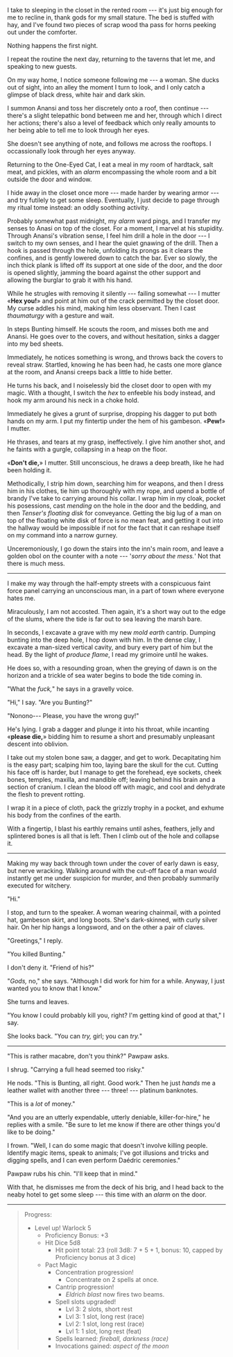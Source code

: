 I take to sleeping in the closet in the rented room --- it's just big enough for
me to recline in, thank gods for my small stature. The bed is stuffed with hay,
and I've found two pieces of scrap wood tha pass for horns peeking out under the
comforter.

Nothing happens the first night.

I repeat the routine the next day, returning to the taverns that let me, and speaking
to new guests.

On my way home, I notice someone following me --- a woman. She ducks out of sight, into
an alley the moment I turn to look, and I only catch a glimpse of black dress, white hair and dark skin.

I summon Anansi and toss her discretely onto a roof, then continue --- there's a slight
telepathic bond between me and her, through which I direct her actions; there's also
a level of feedback which only really amounts to her being able to tell me to look through
her eyes.

She doesn't see anything of note, and follows me across the rooftops. I occassionally look
through her eyes anyway.

Returning to the One-Eyed Cat, I eat a meal in my room of hardtack, salt meat, and pickles,
with an _alarm_ encompassing the whole room and a bit outside the door and window.

I hide away in the closet once more --- made harder by wearing armor --- and try
futilely to get some sleep. Eventually, I just decide to page through my ritual tome instead:
an oddly soothing activity.

Probably somewhat past midnight, my _alarm_ ward pings, and I transfer my senses
to Anasi on top of the closet. For a moment, I marvel at his stupidity. Through
Anansi's vibration sense, I feel him drill a hole in the door --- I switch to
my own senses, and I hear the quiet gnawing of the drill. Then a hook is passed
through the hole, unfolding its prongs as it clears the confines, and is gently
lowered down to catch the bar. Ever so slowly, the inch thick plank is lifted
off its support at one side of the door, and the door is opened slightly, jamming
the board against the other support and allowing the burglar to grab it with
his hand.

While he strugles with removing it silently --- failing somewhat --- I mutter
«__Hex you!__» and point at him out of the crack permitted by the closet door.
My curse addles his mind, making him less observant. Then I cast _thaumaturgy_ with
a gesture and wait.

In steps Bunting himself. He scouts the room, and misses both me and Anansi. He
goes over to the covers, and without hesitation, sinks a dagger into my bed sheets.

Immediately, he notices something is wrong, and throws back the covers to reveal
straw. Startled, knowing he has been had, he casts one more glance at the room, and Anansi
creeps back a little to hide better.

He turns his back, and I noiselessly bid the closet door to open with my magic. With
a thought, I switch the _hex_ to enfeeble his body instead, and hook my arm around his
neck in a choke hold.

Immediately he gives a grunt of surprise, dropping his dagger to put both hands
on my arm. I put my fintertip under the hem of his gambeson. «__Pew!__» I
mutter.

He thrases, and tears at my grasp, ineffectively. I give him another shot, and he faints with
a gurgle, collapsing in a heap on the floor.

«__Don't die,__» I mutter. Still unconscious, he draws a deep breath, like he had been holding it.

Methodically, I strip him down, searching him for weapons, and then I dress
him in his clothes, tie him up thoroughly with my rope, and upend a bottle of
brandy I've take to carrying around his collar. I wrap him in my cloak, pocket
his posessions, cast _mending_ on the hole in the door and the bedding, and then
_Tenser's floating disk_ for conveyance. Getting the big lug of a man on top of
the floating white disk of force is no mean feat, and getting it out into the
hallway would be impossible if not for the fact that it can reshape itself on my
command into a narrow gurney.

Unceremoniously, I go down the stairs into the inn's main room, and leave a golden obol on the counter
with a note --- '_sorry about the mess._' Not that there is much mess.

----

I make my way through the half-empty streets with a conspicuous faint force panel carrying
an unconscious man, in a part of town where everyone hates me.

Miraculously, I am not accosted. Then again, it's a short way out to the edge of the slums,
where the tide is far out to sea leaving the marsh bare. 

In seconds, I excavate a grave with my new _mold earth_ cantrip. Dumping bunting into the deep hole,
I hop down with him. In the dense clay, I excavate a man-sized vertical cavity, and bury every part
of him but the head. By the light of _produce flame_, I read my grimoire until he wakes.

He does so, with a resounding groan, when the greying of dawn is on the horizon and a trickle of sea
water begins to bode the tide coming in.

"What the _fuck,_" he says in a gravelly voice.

"Hi," I say. "Are you Bunting?"

"Nonono--- Please, you have the wrong guy!"

He's lying. I grab a dagger and plunge it into his throat, while incanting
«__please die,__» bidding him to resume a short and presumably unpleasant
descent into oblivion.


I take out my stolen bone saw, a dagger, and get to work. Decapitating him is
the easy part; scalping him too, laying bare the skull for the cut. Cutting his face
off is harder, but I manage to get the forehead, eye sockets, cheek bones, temples, maxilla,
and mandible off; leaving behind his brain and a section of cranium. I clean the blood off with magic, and
cool and dehydrate the flesh to prevent rotting.

I wrap it in a piece of cloth, pack the grizzly trophy in a pocket, and exhume
his body from the confines of the earth.

With a fingertip, I blast his earthly remains until ashes, feathers, jelly and splintered bones
is all that is left. Then I climb out of the hole and collapse it.

----

Making my way back through town under the cover of early dawn is easy, but nerve wracking. Walking around with
the cut-off face of a man would instantly get me under suspicion for murder, and
then probably summarily executed for witchery.

"Hi."

I stop, and turn to the speaker. A woman wearing chainmail, with a pointed hat, gambeson skirt, and long boots.
She's dark-skinned, with curly silver hair. On her hip hangs a longsword, and on the other a pair of claves.

"Greetings," I reply.

"You killed Bunting."

I don't deny it. "Friend of his?"

"_Gods,_ no," she says. "Although I did work for him for a while. Anyway, I just wanted you to know
that I know."

She turns and leaves.

"You know I could probably kill you, right? I'm getting kind of good at that," I say.

She looks back. "You can _try,_ girl; you can _try._"

----

"This is rather macabre, don't you think?" Pawpaw asks.

I shrug. "Carrying a full head seemed too risky."

He nods. "This is Bunting, all right. Good work."
Then he just _hands_ me a leather wallet with another three --- three! ---
platinum banknotes.

"This is a _lot_ of money."

"And you are an utterly expendable, utterly deniable, killer-for-hire," he replies with
a smile. "Be sure to let me know if there are other things you'd like to be doing."

I frown. "Well, I can do some magic that doesn't involve killing
people. Identify magic items, speak to animals; I've got illusions and tricks
and digging spells, and I can even perform Daédric ceremonies."

Pawpaw rubs his chin. "I'll keep that in mind."

With that, he dismisses me from the deck of his brig, and I head back to the neaby hotel
to get some sleep --- this time with an _alarm_ on the door.

----

> Progress:
> - Level up! Warlock 5
>   - Proficiency Bonus: +3
>   - Hit Dice 5d8
>     - Hit point total: 23 (roll 3d8: 7 + 5 + 1, bonus: 10, capped by Proficiency bonus at 3 dice)
>   - Pact Magic
>     - Concentration progression!
>       - Concentrate on 2 spells at once.
>     - Cantrip progression!
>       - _Eldrich blast_ now fires two beams.
>     - Spell slots upgraded!
>       - Lvl 3: 2 slots, short rest
>       - Lvl 3: 1 slot, long rest (race)
>       - Lvl 2: 1 slot, long rest (race)
>       - Lvl 1: 1 slot, long rest (feat)
>     - Spells learned: _fireball, darkness (race)_
>     - Invocations gained: _aspect of the moon_
